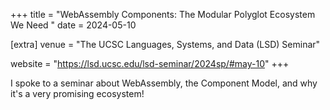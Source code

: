+++
title = "WebAssembly Components: The Modular Polyglot Ecosystem We Need "
date = 2024-05-10

[extra]
venue = "The UCSC Languages, Systems, and Data (LSD) Seminar"

website = "https://lsd.ucsc.edu/lsd-seminar/2024sp/#may-10"
+++

I spoke to a seminar about WebAssembly, the Component Model, and why it's a very promising ecosystem!